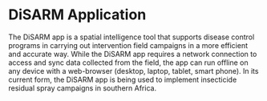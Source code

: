 # DiSARM Application 



The DiSARM app is a spatial intelligence tool that supports disease control programs in carrying out intervention field campaigns in a more efficient and accurate way. While the DiSARM app requires a network connection to access and sync data collected from the field, the app can run offline on any device with a web-browser (desktop, laptop, tablet, smart phone). In its current form, the DiSARM app is being used to implement insecticide residual spray campaigns in southern Africa.

